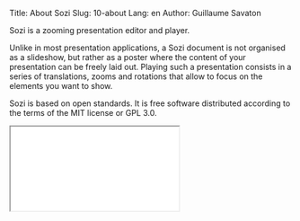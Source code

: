 Title: About Sozi
Slug: 10-about
Lang: en
Author: Guillaume Savaton

Sozi is a zooming presentation editor and player.

Unlike in most presentation applications, a Sozi document is not organised as a slideshow,
but rather as a poster where the content of your presentation can be freely laid out.
Playing such a presentation consists in a series of translations, zooms and rotations
that allow to focus on the elements you want to show.

Sozi is based on open standards.
It is free software distributed according to the terms of the MIT license or GPL 3.0.

<iframe class="sozi" src="|filename|/images/this-is-not-a-slideshow.fast.svg">
</iframe>

